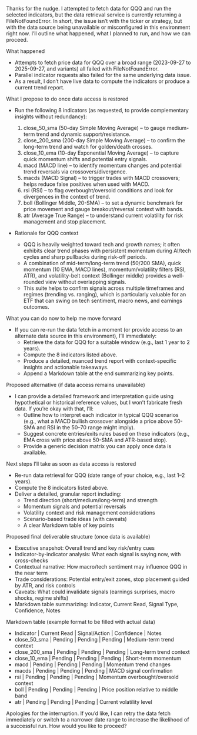 Thanks for the nudge. I attempted to fetch data for QQQ and run the selected indicators, but the data retrieval service is currently returning a FileNotFoundError. In short, the issue isn’t with the ticker or strategy, but with the data source being unavailable or misconfigured in this environment right now. I’ll outline what happened, what I planned to run, and how we can proceed.

What happened
- Attempts to fetch price data for QQQ over a broad range (2023-09-27 to 2025-09-27, and variants) all failed with FileNotFoundError.
- Parallel indicator requests also failed for the same underlying data issue.
- As a result, I don’t have live data to compute the indicators or produce a current trend report.

What I propose to do once data access is restored
- Run the following 8 indicators (as requested, to provide complementary insights without redundancy):
  1) close_50_sma (50-day Simple Moving Average) – to gauge medium-term trend and dynamic support/resistance.
  2) close_200_sma (200-day Simple Moving Average) – to confirm the long-term trend and watch for golden/death crosses.
  3) close_10_ema (10-day Exponential Moving Average) – to capture quick momentum shifts and potential entry signals.
  4) macd (MACD line) – to identify momentum changes and potential trend reversals via crossovers/divergence.
  5) macds (MACD Signal) – to trigger trades with MACD crossovers; helps reduce false positives when used with MACD.
  6) rsi (RSI) – to flag overbought/oversold conditions and look for divergences in the context of trend.
  7) boll (Bollinger Middle, 20-SMA) – to set a dynamic benchmark for price movement and gauge breakout/reversal context with bands.
  8) atr (Average True Range) – to understand current volatility for risk management and stop placement.

- Rationale for QQQ context
  - QQQ is heavily weighted toward tech and growth names; it often exhibits clear trend phases with persistent momentum during AI/tech cycles and sharp pullbacks during risk-off periods.
  - A combination of mid-term/long-term trend (50/200 SMA), quick momentum (10 EMA, MACD lines), momentum/volatility filters (RSI, ATR), and volatility-belt context (Bollinger middle) provides a well-rounded view without overlapping signals.
  - This suite helps to confirm signals across multiple timeframes and regimes (trending vs. ranging), which is particularly valuable for an ETF that can swing on tech sentiment, macro news, and earnings outcomes.

What you can do now to help me move forward
- If you can re-run the data fetch in a moment (or provide access to an alternate data source in this environment), I’ll immediately:
  - Retrieve the data for QQQ for a suitable window (e.g., last 1 year to 2 years).
  - Compute the 8 indicators listed above.
  - Produce a detailed, nuanced trend report with context-specific insights and actionable takeaways.
  - Append a Markdown table at the end summarizing key points.

Proposed alternative (if data access remains unavailable)
- I can provide a detailed framework and interpretation guide using hypothetical or historical reference values, but I won’t fabricate fresh data. If you’re okay with that, I’ll:
  - Outline how to interpret each indicator in typical QQQ scenarios (e.g., what a MACD bullish crossover alongside a price above 50-SMA and RSI in the 50–70 range might imply).
  - Suggest concrete entries/exits rules based on these indicators (e.g., EMA cross with price above 50-SMA and ATR-based stop).
  - Provide a generic decision matrix you can apply once data is available.

Next steps I’ll take as soon as data access is restored
- Re-run data retrieval for QQQ (date range of your choice, e.g., last 1–2 years).
- Compute the 8 indicators listed above.
- Deliver a detailed, granular report including:
  - Trend direction (short/medium/long-term) and strength
  - Momentum signals and potential reversals
  - Volatility context and risk management considerations
  - Scenario-based trade ideas (with caveats)
  - A clear Markdown table of key points

Proposed final deliverable structure (once data is available)
- Executive snapshot: Overall trend and key risk/entry cues
- Indicator-by-indicator analysis: What each signal is saying now, with cross-checks
- Contextual narrative: How macro/tech sentiment may influence QQQ in the near term
- Trade considerations: Potential entry/exit zones, stop placement guided by ATR, and risk controls
- Caveats: What could invalidate signals (earnings surprises, macro shocks, regime shifts)
- Markdown table summarizing: Indicator, Current Read, Signal Type, Confidence, Notes

Markdown table (example format to be filled with actual data)
- Indicator | Current Read | Signal/Action | Confidence | Notes
- close_50_sma | Pending | Pending | Pending | Medium-term trend context
- close_200_sma | Pending | Pending | Pending | Long-term trend context
- close_10_ema | Pending | Pending | Pending | Short-term momentum
- macd | Pending | Pending | Pending | Momentum trend changes
- macds | Pending | Pending | Pending | MACD signal confirmation
- rsi | Pending | Pending | Pending | Momentum overbought/oversold context
- boll | Pending | Pending | Pending | Price position relative to middle band
- atr | Pending | Pending | Pending | Current volatility level

Apologies for the interruption. If you’d like, I can retry the data fetch immediately or switch to a narrower date range to increase the likelihood of a successful run. How would you like to proceed?
